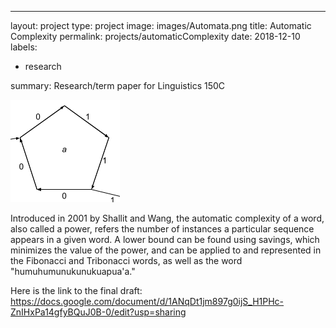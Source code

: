 ---
layout: project
type: project
image: images/Automata.png
title: Automatic Complexity
permalink: projects/automaticComplexity
date: 2018-12-10
labels:
  - research
  
summary: Research/term paper for Linguistics 150C

<img class="ui medium right floated rounded image" src="/images/Automata.png">

Introduced in 2001 by Shallit and Wang, the automatic complexity of a word, also called a power, refers the number of instances a particular sequence appears in a given word. A lower bound can be found using savings, which minimizes the value of the power, and can be applied to and represented in the Fibonacci and Tribonacci words, as well as the word  "humuhumunukunukuapua'a."

Here is the link to the final draft: https://docs.google.com/document/d/1ANqDt1jm897g0ijS_H1PHc-ZnIHxPa14gfyBQuJ0B-0/edit?usp=sharing
